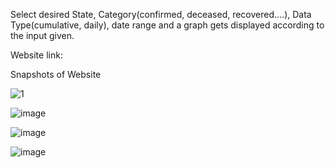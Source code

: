 Select desired State, Category(confirmed, deceased, recovered....), Data Type(cumulative, daily), date range and a graph gets displayed according to the input given.

Website link:

Snapshots of Website

![1](https://user-images.githubusercontent.com/75263348/143900913-2f1eb4e2-4d2f-406f-bb97-7438b08ece96.png)

![image](https://user-images.githubusercontent.com/75263348/143901572-80c202f6-7e47-4018-bce3-82c2c019d5cf.png)

![image](https://user-images.githubusercontent.com/75263348/143902604-908c6b55-4084-466f-82c9-0dc59c84f1cb.png)

![image](https://user-images.githubusercontent.com/75263348/143903113-be5572ea-6cde-4f41-9794-91bd2930b77a.png)
